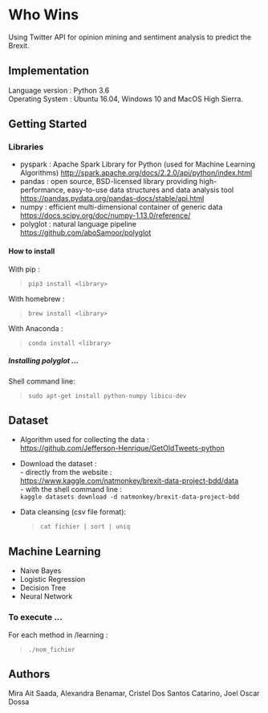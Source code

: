 # Who Wins

Using Twitter API for opinion mining and sentiment analysis to predict the Brexit.

## Implementation

Language version : Python 3.6 <br />
Operating System : Ubuntu 16.04, Windows 10 and MacOS High Sierra.

## Getting Started

### Libraries

- pyspark : Apache Spark Library for Python (used for Machine Learning Algorithms)
  http://spark.apache.org/docs/2.2.0/api/python/index.html
- pandas : open source, BSD-licensed library providing high-performance, easy-to-use data structures and data analysis tool
  https://pandas.pydata.org/pandas-docs/stable/api.html
- numpy : efficient multi-dimensional container of generic data
  https://docs.scipy.org/doc/numpy-1.13.0/reference/
- polyglot : natural language pipeline
  https://github.com/aboSamoor/polyglot


#### How to install

With pip : <br />
  > `pip3 install <library>`
  
With homebrew : <br />
  > `brew install <library>`

With Anaconda : <br />
  > `conda install <library>`

##### Installing polyglot ...

Shell command line: <br />
  > `sudo apt-get install python-numpy libicu-dev`

## Dataset

- Algorithm used for collecting the data : <br />
  https://github.com/Jefferson-Henrique/GetOldTweets-python
  
- Download the dataset : <br />
      - directly from the website : <br />
           https://www.kaggle.com/natmonkey/brexit-data-project-bdd/data <br />
      - with the shell command line : <br />
        `kaggle datasets download -d natmonkey/brexit-data-project-bdd` <br />

- Data cleansing (csv file format): <br />
  > `cat fichier | sort | uniq`
  
## Machine Learning

- Naive Bayes
- Logistic Regression
- Decision Tree
- Neural Network

### To execute ...

For each method in /learning :
  > `./nom_fichier`

## Authors

Mira Ait Saada, Alexandra Benamar, Cristel Dos Santos Catarino, Joel Oscar Dossa
